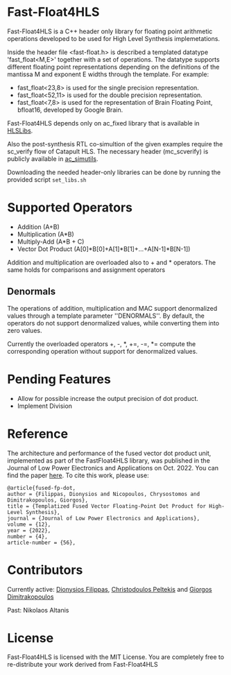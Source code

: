 # Fast-Float4HLS
Fast-Float4HLS is a C++ header only library for floating point arithmetic operations developed to be used for High Level Synthesis implemetations. 

Inside the header file <fast-float.h> is described a templated datatype 'fast_float<M,E>' together with a set of operations. The datatype supports different floating point representations depending on the definitions of the mantissa M and exponent E widths through the template.
For example:
* fast_float<23,8>  is used for the single precision representation.
* fast_float<52,11> is used for the double precision representation.
* fast_float<7,8>  is used for the representation of Brain Floating Point, bfloat16, developed by Google Brain.

Fast-Float4HLS depends only on ac_fixed library that is available in [HLSLibs](https://github.com/hlslibs/ac_types).

Also the post-synthesis RTL co-simultion of the given examples require the sc_verify flow of Catapult HLS. The necessary header 
(mc_scverify) is publicly available in [ac_simutils](https://github.com/hlslibs/ac_simutils/tree/master/include).

Downloading the needed header-only libraries can be done by running the provided script ```set_libs.sh```

# Supported Operators

* Addition (A+B)
* Multiplication (A*B)
* Multiply-Add (A*B + C)
* Vector Dot Product (A[0]*B[0]+A[1]*B[1]+...+A[N-1]*B[N-1])

Addition and multiplication are overloaded also to + and * operators. The same holds for comparisons and assignment operators

## Denormals
The operations of addition, multiplication and MAC support denormalized values through a template parameter ''DENORMALS''. By default, the operators do not support denormalized values, while converting them into zero values.

Currently the overloaded operators +, -, *, +=, -=, *= compute the corresponding operation without support for denormalized values.

# Pending Features

* Allow for possible increase the output precision of dot product.
* Implement Division

# Reference

The architecture and performance of the fused vector dot product unit, implemented as part of the FastFloat4HLS library, was published in the Journal of Low Power Electronics and Applications on Oct. 2022. You can find the paper [here](https://www.mdpi.com/2079-9268/12/4/56/pdf). To cite this work, please use:

```
@article{fused-fp-dot,
author = {Filippas, Dionysios and Nicopoulos, Chrysostomos and Dimitrakopoulos, Giorgos},
title = {Templatized Fused Vector Floating-Point Dot Product for High-Level Synthesis},
journal = {Journal of Low Power Electronics and Applications},
volume = {12},
year = {2022},
number = {4},
article-number = {56},
```

# Contributors

Currently active: [Dionysios Filippas](https://github.com/dionisisfil), [Christodoulos Peltekis](https://github.com/chrispelt)
and [Giorgos Dimitrakopoulos](https://github.com/gdimitrak)

Past: Nikolaos Altanis

# License
Fast-Float4HLS is licensed with the MIT License. You are completely free to re-distribute your work derived from Fast-Float4HLS

